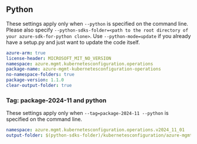 ## Python

These settings apply only when `--python` is specified on the command line.
Please also specify `--python-sdks-folder=<path to the root directory of your azure-sdk-for-python clone>`.
Use `--python-mode=update` if you already have a setup.py and just want to update the code itself.

``` yaml $(python)
azure-arm: true
license-header: MICROSOFT_MIT_NO_VERSION
namespace: azure.mgmt.kubernetesconfiguration.operations
package-name: azure-mgmt-kubernetesconfiguration-operations
no-namespace-folders: true
package-version: 1.1.0
clear-output-folder: true
```

### Tag: package-2024-11 and python

These settings apply only when `--tag=package-2024-11 --python` is specified on the command line.

``` yaml $(tag) == 'package-2023-11'
namespace: azure.mgmt.kubernetesconfiguration.operations.v2024_11_01
output-folder: $(python-sdks-folder)/kubernetesconfiguration/azure-mgmt-kubernetesconfiguration/azure/mgmt/operations/v2024_11_01
```